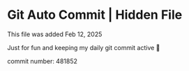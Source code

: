 # Git Auto Commit | Hidden File

This file was added Feb 12, 2025

Just for fun and keeping my daily git commit active 🤪

commit number: 481852
